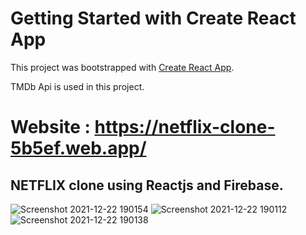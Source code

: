 # Getting Started with Create React App

This project was bootstrapped with [Create React App](https://github.com/facebook/create-react-app).

TMDb Api is used in this project.

# Website : https://netflix-clone-5b5ef.web.app/
## NETFLIX clone using Reactjs and Firebase.


![Screenshot 2021-12-22 190154](https://user-images.githubusercontent.com/61231732/147100451-3e81e309-fb79-400d-aeab-a19e2eeb0555.png)
![Screenshot 2021-12-22 190112](https://user-images.githubusercontent.com/61231732/147100439-c1b644ea-48bb-4fad-9adc-288a19a64978.png)
![Screenshot 2021-12-22 190138](https://user-images.githubusercontent.com/61231732/147100448-c7f7e8d8-1e84-4df4-8201-9061adafa428.png)

